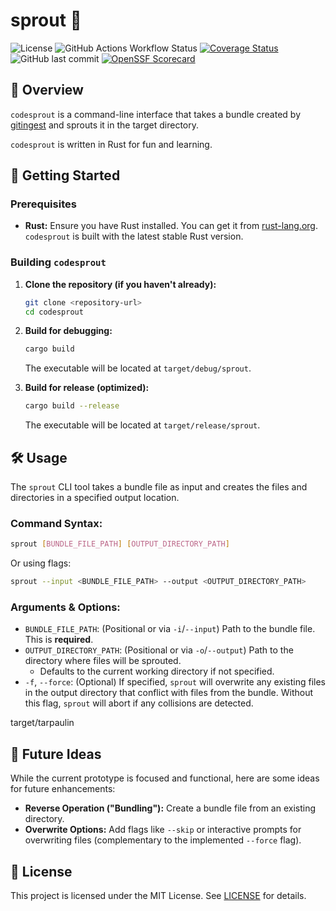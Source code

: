 # sprout 🌱

![License](https://img.shields.io/github/license/nightconcept/codesprout)
![GitHub Actions Workflow Status](https://img.shields.io/github/actions/workflow/status/nightconcept/codesprout/ci.yml)
[![Coverage Status](https://coveralls.io/repos/github/nightconcept/codesprout/badge.svg?branch=main)](https://coveralls.io/github/nightconcept/codesprout?branch=main)
![GitHub last commit](https://img.shields.io/github/last-commit/nightconcept/codesprout)
[![OpenSSF Scorecard](https://api.scorecard.dev/projects/github.com/nightconcept/codesprout/badge)](https://scorecard.dev/viewer/?uri=github.com/nightconcept/codesprout)

## 🌟 Overview

`codesprout` is a command-line interface that takes a bundle created by [gitingest](https://gitingest.com/) and sprouts it in the target directory.

`codesprout` is written in Rust for fun and learning.

## 🚀 Getting Started

### Prerequisites

*   **Rust:** Ensure you have Rust installed. You can get it from [rust-lang.org](https://www.rust-lang.org/). `codesprout` is built with the latest stable Rust version.

### Building `codesprout`

1.  **Clone the repository (if you haven't already):**
    ```bash
    git clone <repository-url>
    cd codesprout
    ```
2.  **Build for debugging:**
    ```bash
    cargo build
    ```
    The executable will be located at `target/debug/sprout`.

3.  **Build for release (optimized):**
    ```bash
    cargo build --release
    ```
    The executable will be located at `target/release/sprout`.

## 🛠️ Usage

The `sprout` CLI tool takes a bundle file as input and creates the files and directories in a specified output location.

### Command Syntax:

```bash
sprout [BUNDLE_FILE_PATH] [OUTPUT_DIRECTORY_PATH]
```

Or using flags:

```bash
sprout --input <BUNDLE_FILE_PATH> --output <OUTPUT_DIRECTORY_PATH>
```

### Arguments & Options:

*   `BUNDLE_FILE_PATH`: (Positional or via `-i`/`--input`) Path to the bundle file. This is **required**.
*   `OUTPUT_DIRECTORY_PATH`: (Positional or via `-o`/`--output`) Path to the directory where files will be sprouted.
    *   Defaults to the current working directory if not specified.
*   `-f`, `--force`: (Optional) If specified, `sprout` will overwrite any existing files in the output directory that conflict with files from the bundle. Without this flag, `sprout` will abort if any collisions are detected.

target/tarpaulin

## 🔮 Future Ideas

While the current prototype is focused and functional, here are some ideas for future enhancements:

*   **Reverse Operation ("Bundling"):** Create a bundle file from an existing directory.
*   **Overwrite Options:** Add flags like `--skip` or interactive prompts for overwriting files (complementary to the implemented `--force` flag).

## 📜 License

This project is licensed under the MIT License. See [LICENSE](docs/LICENSE) for details.
